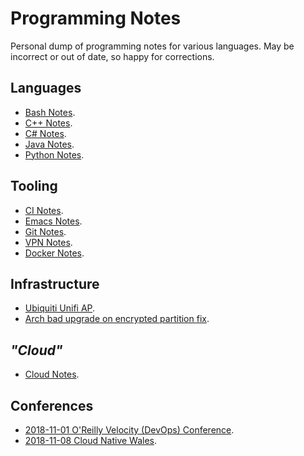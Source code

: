 Programming Notes
=================

Personal dump of programming notes for various languages. May be incorrect or
out of date, so happy for corrections.

Languages
---------

* [Bash Notes].
* [C++ Notes].
* [C# Notes].
* [Java Notes].
* [Python Notes].

Tooling
-------

* [CI Notes].
* [Emacs Notes].
* [Git Notes].
* [VPN Notes].
* [Docker Notes].

Infrastructure
--------------

* [Ubiquiti Unifi AP].
* [Arch bad upgrade on encrypted partition fix].

_"Cloud"_
---------

* [Cloud Notes].

Conferences
-----------

* [2018-11-01 O'Reilly Velocity (DevOps) Conference].
* [2018-11-08 Cloud Native Wales].


[Bash Notes]: bash_notes.md
[C++ Notes]: cpp_notes.md
[C# Notes]: csharp_notes.md
[Java Notes]: java_notes.md
[Python Notes]: python_notes.md

[CI Notes]: tooling/ci_notes.md
[Emacs Notes]: tooling/emacs_notes.md
[Git Notes]: tooling/git_notes.md
[VPN Notes]: tooling/vpn_notes.md
[Docker Notes]: tooling/docker_notes.md

[Ubiquiti Unifi AP]: infrastructure/ubiquiti_unifi_ap.md
[Arch bad upgrade on encrypted partition fix]: infrastructure/arch_bad_upgrade_on_encrypted_partition_fix.md

[Cloud Notes]: cloud_notes.md

[2018-11-01 O'Reilly Velocity (DevOps) Conference]: conferences/2018-11-01_oreilly_velocity_devops_conference.md
[2018-11-08 Cloud Native Wales]: conferences/2018-11-08_cloud_native_wales.md
